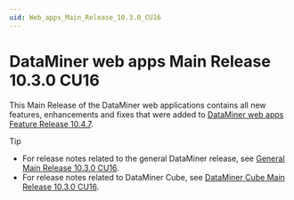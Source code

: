 ```yaml
---
uid: Web_apps_Main_Release_10.3.0_CU16
---
```


# DataMiner web apps Main Release 10.3.0 CU16

This Main Release of the DataMiner web applications contains all new features, enhancements and fixes that were added to [DataMiner web apps Feature Release 10.4.7](xref:Web_apps_Feature_Release_10.4.7).

> [!TIP]
>
> - For release notes related to the general DataMiner release, see [General Main Release 10.3.0 CU16](xref:General_Main_Release_10.3.0_CU16).
> - For release notes related to DataMiner Cube, see [DataMiner Cube Main Release 10.3.0 CU16](xref:Cube_Main_Release_10.3.0_CU16).

